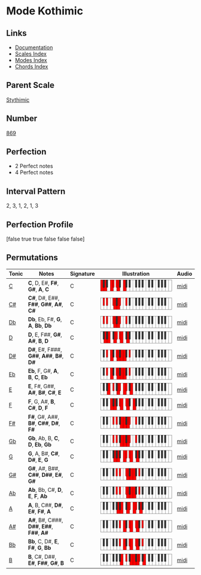 # Mode Kothimic

## Links

- [Documentation](index.md)
- [Scales Index](Scales.md)
- [Modes Index](Modes.md)
- [Chords Index](Chords.md)

## Parent Scale

[Stythimic](ScaleStythimic.md)

## Number

[869](https://ianring.com/musictheory/scales/869)

## Perfection

- 2 Perfect notes
- 4 Perfect notes

## Interval Pattern

2, 3, 1, 2, 1, 3

## Perfection Profile

[false true true false false false]

## Permutations

| Tonic | Notes | Signature | Illustration | Audio |
|-------|-------|-----------|--------------|-------|
| [C](ModeCNaturalKothimic.md) | **C**, D, E#, **F#**, **G#**, **A**, **C** | C | ![CNaturalKothimic](ModeCNaturalKothimic.png) | [midi](https://github.com/edipermadi/music/blob/main/docs/ModeCNaturalKothimic.mid?raw=true) |
| [C#](ModeCSharpKothimic.md) | **C#**, D#, E##, **F##**, **G##**, **A#**, **C#** | C | ![CSharpKothimic](ModeCSharpKothimic.png) | [midi](https://github.com/edipermadi/music/blob/main/docs/ModeCSharpKothimic.mid?raw=true) |
| [Db](ModeDFlatKothimic.md) | **Db**, Eb, F#, **G**, **A**, **Bb**, **Db** | C | ![DFlatKothimic](ModeDFlatKothimic.png) | [midi](https://github.com/edipermadi/music/blob/main/docs/ModeDFlatKothimic.mid?raw=true) |
| [D](ModeDNaturalKothimic.md) | **D**, E, F##, **G#**, **A#**, **B**, **D** | C | ![DNaturalKothimic](ModeDNaturalKothimic.png) | [midi](https://github.com/edipermadi/music/blob/main/docs/ModeDNaturalKothimic.mid?raw=true) |
| [D#](ModeDSharpKothimic.md) | **D#**, E#, F###, **G##**, **A##**, **B#**, **D#** | C | ![DSharpKothimic](ModeDSharpKothimic.png) | [midi](https://github.com/edipermadi/music/blob/main/docs/ModeDSharpKothimic.mid?raw=true) |
| [Eb](ModeEFlatKothimic.md) | **Eb**, F, G#, **A**, **B**, **C**, **Eb** | C | ![EFlatKothimic](ModeEFlatKothimic.png) | [midi](https://github.com/edipermadi/music/blob/main/docs/ModeEFlatKothimic.mid?raw=true) |
| [E](ModeENaturalKothimic.md) | **E**, F#, G##, **A#**, **B#**, **C#**, **E** | C | ![ENaturalKothimic](ModeENaturalKothimic.png) | [midi](https://github.com/edipermadi/music/blob/main/docs/ModeENaturalKothimic.mid?raw=true) |
| [F](ModeFNaturalKothimic.md) | **F**, G, A#, **B**, **C#**, **D**, **F** | C | ![FNaturalKothimic](ModeFNaturalKothimic.png) | [midi](https://github.com/edipermadi/music/blob/main/docs/ModeFNaturalKothimic.mid?raw=true) |
| [F#](ModeFSharpKothimic.md) | **F#**, G#, A##, **B#**, **C##**, **D#**, **F#** | C | ![FSharpKothimic](ModeFSharpKothimic.png) | [midi](https://github.com/edipermadi/music/blob/main/docs/ModeFSharpKothimic.mid?raw=true) |
| [Gb](ModeGFlatKothimic.md) | **Gb**, Ab, B, **C**, **D**, **Eb**, **Gb** | C | ![GFlatKothimic](ModeGFlatKothimic.png) | [midi](https://github.com/edipermadi/music/blob/main/docs/ModeGFlatKothimic.mid?raw=true) |
| [G](ModeGNaturalKothimic.md) | **G**, A, B#, **C#**, **D#**, **E**, **G** | C | ![GNaturalKothimic](ModeGNaturalKothimic.png) | [midi](https://github.com/edipermadi/music/blob/main/docs/ModeGNaturalKothimic.mid?raw=true) |
| [G#](ModeGSharpKothimic.md) | **G#**, A#, B##, **C##**, **D##**, **E#**, **G#** | C | ![GSharpKothimic](ModeGSharpKothimic.png) | [midi](https://github.com/edipermadi/music/blob/main/docs/ModeGSharpKothimic.mid?raw=true) |
| [Ab](ModeAFlatKothimic.md) | **Ab**, Bb, C#, **D**, **E**, **F**, **Ab** | C | ![AFlatKothimic](ModeAFlatKothimic.png) | [midi](https://github.com/edipermadi/music/blob/main/docs/ModeAFlatKothimic.mid?raw=true) |
| [A](ModeANaturalKothimic.md) | **A**, B, C##, **D#**, **E#**, **F#**, **A** | C | ![ANaturalKothimic](ModeANaturalKothimic.png) | [midi](https://github.com/edipermadi/music/blob/main/docs/ModeANaturalKothimic.mid?raw=true) |
| [A#](ModeASharpKothimic.md) | **A#**, B#, C###, **D##**, **E##**, **F##**, **A#** | C | ![ASharpKothimic](ModeASharpKothimic.png) | [midi](https://github.com/edipermadi/music/blob/main/docs/ModeASharpKothimic.mid?raw=true) |
| [Bb](ModeBFlatKothimic.md) | **Bb**, C, D#, **E**, **F#**, **G**, **Bb** | C | ![BFlatKothimic](ModeBFlatKothimic.png) | [midi](https://github.com/edipermadi/music/blob/main/docs/ModeBFlatKothimic.mid?raw=true) |
| [B](ModeBNaturalKothimic.md) | **B**, C#, D##, **E#**, **F##**, **G#**, **B** | C | ![BNaturalKothimic](ModeBNaturalKothimic.png) | [midi](https://github.com/edipermadi/music/blob/main/docs/ModeBNaturalKothimic.mid?raw=true) |
